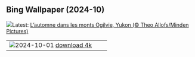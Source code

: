 ## Bing Wallpaper (2024-10)
![](https://www.bing.com/th?id=OHR.YukonAutumn_FR-CA6405737720_UHD.jpg&w=1000)Latest: [L’automne dans les monts Ogilvie, Yukon (© Theo Allofs/Minden Pictures)](https://www.bing.com/th?id=OHR.YukonAutumn_FR-CA6405737720_UHD.jpg)

|      |      |      |
| :----: | :----: | :----: |
|![](https://www.bing.com/th?id=OHR.WalrusNorway_FR-CA4532815287_UHD.jpg&pid=hp&w=384&h=216&rs=1&c=4)2024-10-01 [download 4k](https://www.bing.com/th?id=OHR.WalrusNorway_FR-CA4532815287_UHD.jpg)|